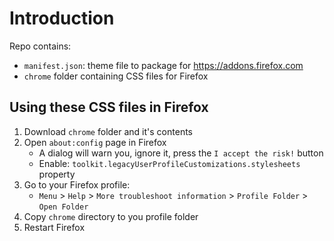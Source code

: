 # Introduction

Repo contains:

- `manifest.json`: theme file to package for https://addons.firefox.com
- `chrome` folder containing CSS files for Firefox

## Using these CSS files in Firefox

1. Download `chrome` folder and it's contents
2. Open `about:config` page in Firefox
    - A dialog will warn you, ignore it, press the `I accept the risk!` button
    - Enable: `toolkit.legacyUserProfileCustomizations.stylesheets` property
3. Go to your Firefox profile:
    - `Menu` > `Help` > `More troubleshoot information` > `Profile Folder` > `Open Folder`
4. Copy `chrome` directory to you profile folder
5. Restart Firefox
